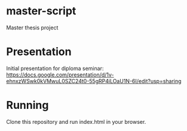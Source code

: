 # master-script
Master thesis project

# Presentation
Initial presentation for diploma seminar:
https://docs.google.com/presentation/d/1v-ehnxzWSwk0kVMwuL0SZC24t0-55gRP4iLOaU1N-6I/edit?usp=sharing

# Running
Clone this repository and run index.html in your browser.
